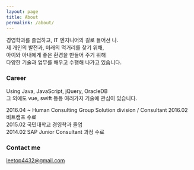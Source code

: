 ```yaml
---
layout: page
title: About
permalink: /about/
---
```


경영학과를 졸업하고, IT 엔지니어의 길로 들어선 나.  
제 개인의 발전과,
미래의 먹거리를 찾기 위해,  
아이와 아내에게 좋은 환경을 만들어 주기 위해  
다양한 기술과 업무를 배우고 수행해 나가고 있습니다.


### Career

Using Java, JavaScript, jQuery, OracleDB  
그 외에도 vue, swift 등등 여러가지 기술에 관심이 있습니다.
  
2016.04 ~ Human Consulting Group Solution division / Consultant
2016.02 비트캠프 수료  
2015.02 국민대학교 경영학과 졸업  
2014.02 SAP Junior Consultant 과정 수료  


### Contact me

[leetop4432@gmail.com](mailto:leetop4432@gmail.com)
